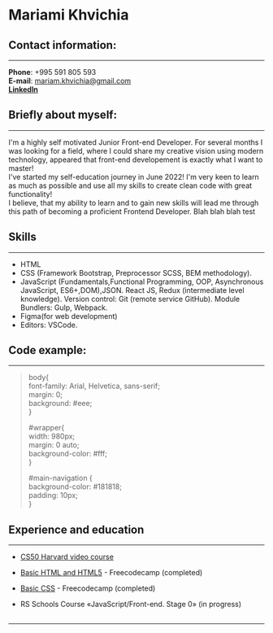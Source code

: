 # Mariami Khvichia

## Contact information:  
***
**Phone**: +995 591 805 593  
**E-mail**: mariam.khvichia@gmail.com   
[**LinkedIn**](https://www.linkedin.com/in/mariam-khvichia-5b3b129b/)   

## Briefly about myself:  
***
I'm a highly self motivated Junior Front-end Developer. For several months I was looking for a field, where I could share my creative vision using   modern technology, appeared that front-end developement is exactly what I want to master!  
I've started my self-education journey in June 2022! I'm very keen to learn as much as possible and use all my skills to create clean code with great functionality!  
I believe, that my ability to learn and to gain new skills will lead me through this path of becoming a proficient Frontend Developer. Blah blah blah test   

## Skills
***
* HTML  
* CSS (Framework Bootstrap, Preprocessor SCSS, BEM methodology).
* JavaScript (Fundamentals,Functional Programming, OOP, Asynchronous JavaScript, ES6+,DOM),JSON.
React JS, Redux (intermediate level knowledge).
Version control: Git (remote service GitHub).
Module Bundlers: Gulp, Webpack.
* Figma(for web development)
* Editors: VSCode.

## Code example:
***
>body{  
>   font-family: Arial, Helvetica, sans-serif;  
>   margin: 0;  
>   background: #eee;  
>}
>   
>   #wrapper{  
>      width: 980px;  
>       margin: 0 auto;  
>       background-color: #fff;  
>   }
>     
>   #main-navigation {  
>       background-color: #181818;  
>       padding: 10px;  
>   }

## Experience and education
***
* [CS50 Harvard video course](https://pll.harvard.edu/course/cs50-introduction-computer-science?delta=0)
* [Basic HTML and HTML5](https://www.freecodecamp.org/learn/responsive-web-design/) - Freecodecamp (completed)

* [Basic CSS](https://www.freecodecamp.org/learn/responsive-web-design/) -  Freecodecamp (completed)
* RS Schools Course «JavaScript/Front-end. Stage 0» (in progress)

## 
***